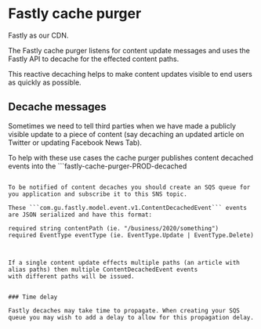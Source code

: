 # Fastly cache purger

Fastly as our CDN. 

The Fastly cache purger listens for content update messages and uses the Fastly API to decache for the effected content paths.

This reactive decaching helps to make content updates visible to end users as quickly as possible.


## Decache messages

Sometimes we need to tell third parties when we have made a publicly visible update to a piece of content
(say decaching an updated article on Twitter or updating Facebook News Tab).

To help with these use cases the cache purger publishes content decached events into the ```fastly-cache-purger-PROD-decached
``` SNS queue.

To be notified of content decaches you should create an SQS queue for you application and subscribe it to this SNS topic.

These ```com.gu.fastly.model.event.v1.ContentDecachedEvent``` events are JSON serialized and have this format:

```
    required string contentPath (ie. "/business/2020/something")
    required EventType eventType (ie. EventType.Update | EventType.Delete)
```


If a single content update effects multiple paths (an article with alias paths) then multiple ContentDecachedEvent events 
with different paths will be issued.


### Time delay

Fastly decaches may take time to propagate. When creating your SQS queue you may wish to add a delay to allow for this propagation delay.









